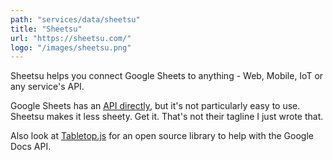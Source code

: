 ```yaml
---
path: "services/data/sheetsu"
title: "Sheetsu"
url: "https://sheetsu.com/"
logo: "/images/sheetsu.png"
---
```


Sheetsu helps you connect Google Sheets to anything - Web, Mobile, IoT or any service's API.

Google Sheets has an <a href="https://developers.google.com/sheets/api/">API directly</a>, but it's not particularly easy to use. Sheetsu makes it less sheety. Get it. That's not their tagline I just wrote that.

Also look at <a href="https://github.com/jsoma/tabletop">Tabletop.js</a> for an open source library to help with the Google Docs API.
